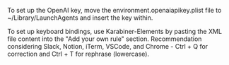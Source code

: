 To set up the OpenAI key, move the environment.openaiapikey.plist file to ~/Library/LaunchAgents and insert the key within.

To set up keyboard bindings, use Karabiner-Elements by pasting the XML file content into the "Add your own rule" section.
Recommendation considering Slack, Notion, iTerm, VSCode, and Chrome - Ctrl + Q for correction and Ctrl + T for rephrase (lowercase).






